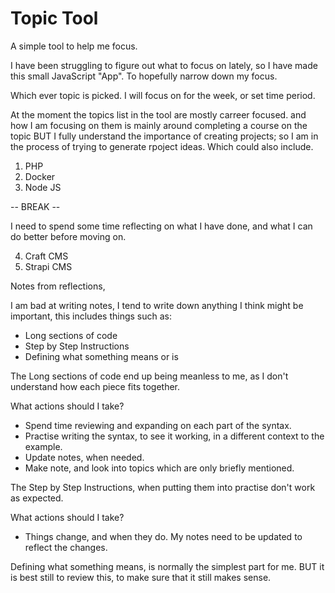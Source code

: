 # Topic Tool

A simple tool to help me focus.

I have been struggling to figure out what to focus on lately, so I have made this small JavaScript "App". To hopefully narrow down my focus.

Which ever topic is picked. I will focus on for the week, or set time period.

At the moment the topics list in the tool are mostly carreer focused. and how I am focusing on them is mainly around completing a course on the topic BUT I fully understand the importance of creating projects; so I am in the process of trying to generate rpoject ideas. Which could also include.

1. PHP
2. Docker
3. Node JS 

-- BREAK --

I need to spend some time reflecting on what I have done, and what I can do better before moving on.

4. Craft CMS
5. Strapi CMS

Notes from reflections, 

I am bad at writing notes, I tend to write down anything I think might be important, this includes things such as: 

- Long sections of code
- Step by Step Instructions
- Defining what something means or is

The Long sections of code end up being meanless to me, as I don't understand how each piece fits together.

What actions should I take?

- Spend time reviewing and expanding on each part of the syntax. 
- Practise writing the syntax, to see it working, in a different context to the example.
- Update notes, when needed.
- Make note, and look into topics which are only briefly mentioned.

The Step by Step Instructions, when putting them into practise don't work as expected.

What actions should I take?

- Things change, and when they do. My notes need to be updated to reflect the changes.

Defining what something means, is normally the simplest part for me. BUT it is best still to review this, to make sure that it still makes sense.

<!--

Front-End Developer
£26K - £36K
 
- HTML
- SCSS
- TypeScript
- APIs
- Databases
- Headless CMS platforms
- Writing automation tests
- Creating and maintaining application documentation
- Scrum
- Test automation and CI pipelines
- JavaScript
- Vue.js
- Agile software development
- Storybook
- PHP7
- Craft CMS
- Laravel

Software Engineer
£38K - £62K

- Python 3
- Django
- Typescript
- Vue.js
- Node

-->


<!--

## The Net Ninja 	
Best overall YouTubechannel for programmers 
https://www.youtube.com/c/TheNetNinja/playlists

CS Dojo	
Best for beginners 
https://www.youtube.com/c/CSDojo/playlists

Life of Luba 	
Best for programmers trying to find a job 
https://www.youtube.com/c/LifeofLuba/playlists

Academind 	
Best for unique programming insights 
https://www.youtube.com/c/Academind/playlists

Derek Banas	
Best for creative learning 
https://www.youtube.com/c/derekbanas/playlists

Free Code Camp
https://www.youtube.com/c/Freecodecamp/playlists

Level Up Tuts 
https://www.youtube.com/c/LevelUpTuts/playlists

NetworkChuck
https://www.youtube.com/c/NetworkChuck/playlists

Computerphile
https://www.youtube.com/user/Computerphile/playlists

Fireship
https://www.youtube.com/c/Fireship/playlists

Crash Course
https://www.youtube.com/c/crashcourse/playlists

## The New Boston
https://www.youtube.com/user/thenewboston/playlists

-->





<!--

Sorted:

"HTML",
"BEM",
"Atomic Design",
"CSS",
"sass",
"JavaScript",
"jQuery",
"Web Components",
"TypeScript",
"PHP",
"Symfony",
"Laravel",
"Wordpress",
"MySQL",
"MongoDB",
"Python",
"Django",
"Wagtail",            
"Phaser",
"SCORM",
"Xapi",
"Vue",  
"ReactJS",
"Svelte",
"StencilJS",
"StorybookJS",
"Express",
"BunJS",
"Deno",
"Git",
"GitHub",
"Grunt",
"NPM",
"Yarn",
"YAML",
"NodeJS",
"Docker",
"Kubernetes",
"Gitpod",
"Visual Studio",
"Vim",
"JetBrain",
"TDD",
"OOP",
"Cloud Development",

-->

<!--

To Sort:

// Rest Api
// lodash
// axios
// npx
// Processing
// Arduino
// p5JS
// Craft CMS
// Yii Framework
// Twig
// Apache
// Composer
// Strapi CMS
// create-react-app
// apollo/client
// react-markdown
// AWS
// Adobe
// Photoshop
// Unity
// Unreal Engine
// Autodesk
// Maya
// 3ds Max
// OBS
// Marketing
// Science
// Computer, Science
// Learning, Science
// Rockest, Science
// History
// Computer Science, history
// Art, history
// Space, history
// Design
// Art
// Geography
// Math
// GitLab
// BitBucket
// postman
// sanity.io
// PostgresQL
// InnoDB
// GraphQL
// JSON
// cURL
// Pip
// PCRE
// PDO
// GD or ImageMagick
// OpenSSL
// MultibyteString
// Reflection
// SPL
// Zip

- Next.js
- Svelte
- JSON
- Deno
- Mongo
- React
- Figma
- Astro
- JavaScript
- CSS
- SASS
- HTML
- Laravel 6
- Tailwind
- Go
- Vue 3
- TypeScript
- Webpack
- Vuetify
- Vue 2
- Vuex
- Firebase Auth
- D3
- Flutter
- Firebase
- Django
- Python 3
- Python
- Pygame
- Flask
- Grunt JS
- Gatsby
- Git
- GitHub
- Bootstrap
- Nuxt 3
- GraphQL
- Pinia
- Supabase
- Adobe XD
- Material UI
- Bulma CSS
- Sapper
- PWA
- Screencasting
- Materialize
- RegEx
- Passport.js
- WebSockets
- Node
- WebSocket
- Webpack
- HTML
- Angular
- WordPress
- jQuery
- Blockchain
- Gulp.js
- SEO
- Windows Command Line
- Linux
- Foundation
- Sass
- SCSS
- Less
- Bootstrap
- MongoDB
- Swift
- Adobe Illustrator
- Microsoft Excel
- R
- Photoshop
- After Effects
- Git
- AJAX
- Computer Networking
- Ruby
- MySQL
- HTML5
- Adobe Premiere Pro
- Visual Basic
- Physics
- jQuery
- c#
- C++
- Unreal Engine Development
- JavaScript
- Math
- Android Application Development
- iPhone Development
- Objective C
- Adobe Dreamweaver
- Java
- 3Ds Max
- Computer Game Development
- C
- Build a Computer
- Adobe After Effects 

-->
